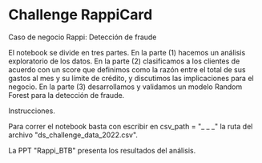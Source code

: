 # Challenge RappiCard
Caso de negocio Rappi: Detección de fraude

El notebook se divide en tres partes. En la parte (1) hacemos un análisis exploratorio de los datos. En la parte (2) clasificamos a los clientes de acuerdo con un score que definimos como la razón entre el total de sus gastos al mes y su límite de crédito, y discutimos las implicaciones para el negocio. En la parte (3) desarrollamos y validamos un modelo Random Forest para la detección de fraude.

Instrucciones.

Para correr el notebook basta con escribir en csv_path = "_ _ _" la ruta del archivo "ds_challenge_data_2022.csv".

La PPT "Rappi_BTB" presenta los resultados del análisis.


